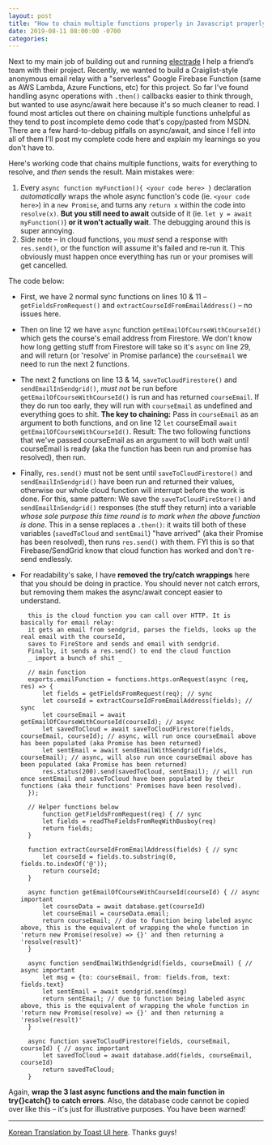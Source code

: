 ```yaml
---
layout: post
title: "How to chain multiple functions properly in Javascript properly with await/async"
date: 2019-08-11 08:00:00 -0700
categories:
---
```


Next to my main job of building out and running [electrade](https://www.electrade.app) I help a friend’s team with their project. Recently, we wanted to build a Craiglist-style anonymous email relay with a "serverless" Google Firebase Function (same as AWS Lambda, Azure Functions, etc) for this project. So far I've found handling async operations with `.then()` callbacks easier to think through, but wanted to use async/await here because it's so much cleaner to read. I found most articles out there on chaining multiple functions unhelpful as they tend to post incomplete demo code that's copy/pasted from MSDN. There are a few hard-to-debug pitfalls on async/await, and since I fell into all of them I'll post my complete code here and explain my learnings so you don't have to.

Here's working code that chains multiple functions, waits for everything to resolve, and _then_ sends the result. Main mistakes were:

1. Every `async function myFunction(){ <your code here> }` declaration _automatically_ wraps the whole async function's code (ie. `<your code here>`) in a `new Promise`, and turns any `return x` within the code into `resolve(x)`. **But you still need to await** outside of it (ie. `let y = await myFunction()`) **or it won't actually wait**. The debugging around this is super annoying.
2. Side note – in cloud functions, you _must_ send a response with `res.send()`, or the function will assume it's failed and re-run it. This obviously must happen once everything has run or your promises will get cancelled.

The code below:

- First, we have 2 normal sync functions on lines 10 & 11 – `getFieldsFromRequest()` and `extractCourseIdFromEmailAddress()` – no issues here.
- Then on line 12 we have `async` function `getEmailOfCourseWithCourseId()` which gets the course's email address from Firestore. We don't know how long getting stuff from Firestore will take so it's `async` on line 29, and will return (or 'resolve' in Promise parlance) the `courseEmail` we need to run the next 2 functions.
- The next 2 functions on line 13 & 14, `saveToCloudFirestore()` and `sendEmailInSendgrid()`, _must not_ be run before `getEmailOfCourseWithCourseId()` is run and has returned `courseEmail`. If they do run too early, they will run with `courseEmail` as undefined and everything goes to shit. **The key to chaining:** Pass in `courseEmail` as an argument to both functions, and on line 12 `let` courseEmail `await getEmailOfCourseWithCourseId()`. Result: The two following functions that we've passed courseEmail as an argument to will both wait until courseEmail is ready (aka the function has been run and promise has resolved), then run.
- Finally, `res.send()` must not be sent until `saveToCloudFirestore()` and `sendEmailInSendgrid()` have been run and returned their values, otherwise our whole cloud function will interrupt before the work is done. For this, same pattern: We save the `saveToCloudFireStore()` and `sendEmailInSendgrid()` responses (the stuff they return) into a variable _whose sole purpose this time round is to mark when the above function is done_. This in a sense replaces a `.then()`: it waits till both of these variables (`savedToCloud` and `sentEmail`) "have arrived" (aka their Promise has been resolved), then runs `res.send()` with them. FYI this is so that Firebase/SendGrid know that cloud function has worked and don't re-send endlessly.
- For readability's sake, I have **removed the try/catch wrappings** here that you should be doing in practice. You should never not catch errors, but removing them makes the async/await concept easier to understand.

        this is the cloud function you can call over HTTP. It is basically for email relay:
        it gets an email from sendgrid, parses the fields, looks up the real email with the courseId,
        saves to FireStore and sends and email with sendgrid.
        Finally, it sends a res.send() to end the cloud function
        _ import a bunch of shit _

        // main function
        exports.emailFunction = functions.https.onRequest(async (req, res) => {
            let fields = getFieldsFromRequest(req); // sync
            let courseId = extractCourseIdFromEmailAddress(fields); // sync
            let courseEmail = await getEmailOfCourseWithCourseId(courseId); // async
            let savedToCloud = await saveToCloudFirestore(fields, courseEmail, courseId); // async, will run once courseEmail above has been populated (aka Promise has been returned)
            let sentEmail = await sendEmailWithSendgrid(fields, courseEmail); // async, will also run once courseEmail above has been populated (aka Promise has been returned)
            res.status(200).send(savedToCloud, sentEmail); // will run once sentEmail and saveToCloud have been populated by their functions (aka their functions' Promises have been resolved).
        });

        // Helper functions below
            function getFieldsFromRequest(req) { // sync
            let fields = readTheFieldsFromReqWithBusboy(req)
            return fields;
        }

        function extractCourseIdFromEmailAddress(fields) { // sync
            let courseId = fields.to.substring(0, fields.to.indexOf('@'));
            return courseId;
        }

        async function getEmailOfCourseWithCourseId(courseId) { // async important
            let courseData = await database.get(courseId)
            let courseEmail = courseData.email;
            return courseEmail; // due to function being labeled async above, this is the equivalent of wrapping the whole function in 'return new Promise(resolve) => {}' and then returning a 'resolve(result)'
        }

        async function sendEmailWithSendgrid(fields, courseEmail) { // async important
            let msg = {to: courseEmail, from: fields.from, text: fields.text}
            let sentEmail = await sendgrid.send(msg)
            return sentEmail; // due to function being labeled async above, this is the equivalent of wrapping the whole function in 'return new Promise(resolve) => {}' and then returning a 'resolve(result)'
        }

        async function saveToCloudFirestore(fields, courseEmail, courseId) { // async important
            let savedToCloud = await database.add(fields, courseEmail, courseId)
            return savedToCloud;
        }

Again, **wrap the 3 last async functions and the main function in try{}catch{} to catch errors**. Also, the database code cannot be copied over like this – it's just for illustrative purposes. You have been warned!

---

[Korean Translation by Toast UI here](https://ui.toast.com/weekly-pick/ko_20190826/). Thanks guys!

